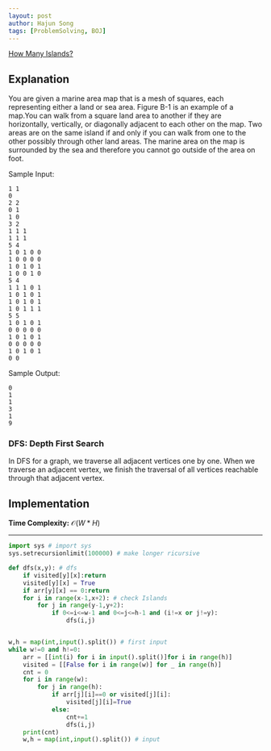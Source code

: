 ```yaml
---
layout: post
author: Hajun Song
tags: [ProblemSolving, BOJ]
---
```

[How Many Islands?](https://www.acmicpc.net/problem/4963)
## Explanation

You are given a marine area map that is a mesh of squares, each representing either a land or sea area. Figure B-1 is an example of a map.You can walk from a square land area to another if they are horizontally, vertically, or diagonally adjacent to each other on the map. Two areas are on the same island if and only if you can walk from one to the other possibly through other land areas. The marine area on the map is surrounded by the sea and therefore you cannot go outside of the area on foot.

Sample Input:
```
1 1
0
2 2
0 1
1 0
3 2
1 1 1
1 1 1
5 4
1 0 1 0 0
1 0 0 0 0
1 0 1 0 1
1 0 0 1 0
5 4
1 1 1 0 1
1 0 1 0 1
1 0 1 0 1
1 0 1 1 1
5 5
1 0 1 0 1
0 0 0 0 0
1 0 1 0 1
0 0 0 0 0
1 0 1 0 1
0 0
```
Sample Output:
```
0
1
1
3
1
9
```

### DFS: Depth First Search 
In DFS for a graph, we traverse all adjacent vertices one by one. When we traverse an adjacent vertex, we finish the traversal of all vertices reachable through that adjacent vertex.

## Implementation

**Time Complexity:** $\mathcal{O}(W * H)$

---
```python
import sys # import sys
sys.setrecursionlimit(100000) # make longer ricursive

def dfs(x,y): # dfs
    if visited[y][x]:return
    visited[y][x] = True
    if arr[y][x] == 0:return
    for i in range(x-1,x+2): # check Islands
        for j in range(y-1,y+2):
            if 0<=i<=w-1 and 0<=j<=h-1 and (i!=x or j!=y):
                dfs(i,j)


w,h = map(int,input().split()) # first input
while w!=0 and h!=0:
    arr = [[int(i) for i in input().split()]for i in range(h)]
    visited = [[False for i in range(w)] for _ in range(h)]
    cnt = 0
    for i in range(w):
        for j in range(h):
            if arr[j][i]==0 or visited[j][i]:
                visited[j][i]=True
            else:
                cnt+=1
                dfs(i,j)
    print(cnt)
    w,h = map(int,input().split()) # input
```
